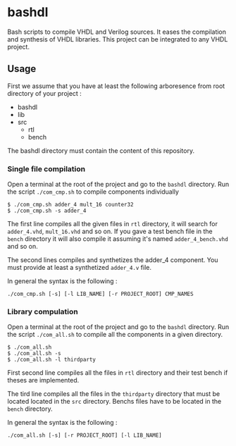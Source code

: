 # bashdl
Bash scripts to compile VHDL and Verilog sources. It eases the compilation and synthesis of VHDL libraries. This project can be integrated to any VHDL project.

## Usage
First we assume that you have at least the following arboresence from root directory of your project :
- bashdl
- lib
- src
    - rtl
    - bench

The bashdl directory must contain the content of this repository.

### Single file compilation

Open a terminal at the root of the project and go to the `bashdl` directory. Run the script `./com_cmp.sh` to compile components individually

```
$ ./com_cmp.sh adder_4 mult_16 counter32
$ ./com_cmp.sh -s adder_4 
```
The first line compiles all the given files in `rtl` directory, it will search for `adder_4.vhd`, `mult_16.vhd` and so on.
If you gave a test bench file in the `bench` directory it will also compile it assuming it's named `adder_4_bench.vhd` and so on.

The second lines compiles and synthetizes the adder_4 component. You must provide at least a synthetized `adder_4.v` file.

In general the syntax is the following :
```
./com_cmp.sh [-s] [-l LIB_NAME] [-r PROJECT_ROOT] CMP_NAMES
```

### Library compulation

Open a terminal at the root of the project and go to the `bashdl` directory. Run the script `./com_all.sh` to compile all the components in a given directory.

```
$ ./com_all.sh
$ ./com_all.sh -s
$ ./com_all.sh -l thirdparty
```

First second line compiles all the files in `rtl` directory and their test bench if theses are implemented. 

The tird line compiles all the files in the `thirdparty` directory that must be located located in the `src` directory. Benchs files have to be located in the `bench` directory.

In general the syntax is the following :

```
./com_all.sh [-s] [-r PROJECT_ROOT] [-l LIB_NAME]
```